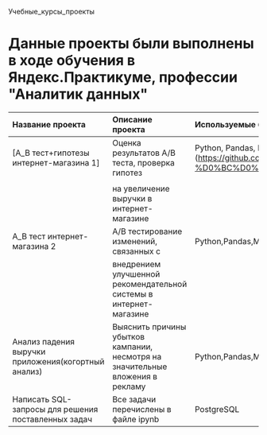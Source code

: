 Учебные_курсы_проекты
# Данные проекты были выполнены в ходе обучения в Яндекс.Практикуме, профессии "Аналитик данных"

| Название проекта                                    |Описание проекта                                                               |Используемые библиотеки                  |                         
| :---                                                |:---                                                                           |:---                                      |
|[A_B тест+гипотезы интернет-магазина 1]               |Оценка результатов A/B теста, проверка гипотез                                 |Python, Pandas, Matplotlib,SciPy  (https://github.com/Poliapgn/Study_projects/tree/main/A_B%20%D1%82%D0%B5%D1%81%D1%82%20%2B%D0%B3%D0%B8%D0%BF%D0%BE%D1%82%D0%B5%D0%B7%D1%8B%20(%D0%B8%D0%BD%D1%82%D0%B5%D1%80%D0%BD%D0%B5%D1%82-%D0%BC%D0%B0%D0%B3%D0%B0%D0%B7%D0%B8%D0%BD))    
       |
|                                                     |на увеличение выручки в интернет-магазине                                      |                                          |
|A_B тест интернет-магазина  2                        |A/B тестирование изменений, связанных с                                        |Python,Pandas,Matplotlib,SciPy,A/B,Plotly |                                         |
|                                                     |внедрением улучшенной рекомендательной системы в интернет-магазине             |                                          |
|Анализ падения выручки приложения(когортный анализ)  |Выяснить причины убытков кампании, несмотря на значительные вложения в рекламу |Python,Pandas,Matplotlib,Datetime,Numpy   |
|Написать SQL-запросы для решения поставленных задач  |Все задачи перечислены в файле ipynb                                           |PostgreSQL                                |

